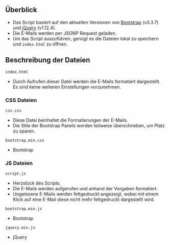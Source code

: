 ## Überblick
* Das Script basiert auf den aktuellen Versionen von [Bootstrap](http://getbootstrap.com/) (v3.3.7) und [jQuery](https://jquery.com/) (v1.12.4).
* Die E-Mails werden per JSONP Request geladen.
* Um das Script auszuführen, genügt es die Dateien lokal zu speichern und `index.html` zu öffnen.

## Beschreibung der Dateien

`index.html`
* Durch Aufrufen dieser Datei werden die E-Mails formatiert dargestellt. Es sind keine weiteren Einstellungen vorzunehmen.

### CSS Dateien
`css.css`
* Diese Datei beinhaltet die Formatierungen der E-Mails.
* Die Stile der Bootstrap Panels werden teilweise überschrieben, um Platz zu sparen.

`bootstrap.min.css`
* Bootstrap

### JS Dateien
`script.js`
* Herzstück des Scripts.
* Die E-Mails werden aufgerufen und anhand der Vorgaben formatiert.
* Ungelesene E-Mails werden fettgedruckt angezeigt, wobei mit einem Klick auf eine E-Mail diese nicht mehr fettgedruckt dargestellt wird.

`bootstrap.min.js`
* Bootstrap

`jquery.min.js`
* jQuery



